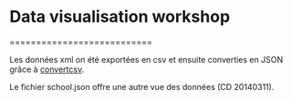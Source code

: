 # Data visualisation workshop
===========================

Les données xml on été exportées en csv et ensuite converties en JSON grâce à [convertcsv](http://www.convertcsv.com/csv-to-json.html).

Le fichier school.json offre une autre vue des données (CD 20140311).

